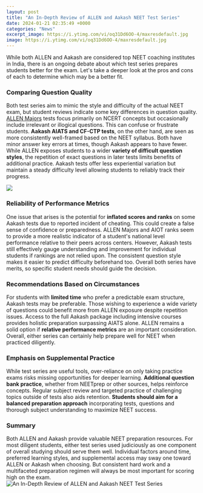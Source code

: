 ```yaml
---
layout: post
title: "An In-Depth Review of ALLEN and Aakash NEET Test Series"
date: 2024-01-21 02:35:49 +0000
categories: "News"
excerpt_image: https://i.ytimg.com/vi/oq31Dd6OO-4/maxresdefault.jpg
image: https://i.ytimg.com/vi/oq31Dd6OO-4/maxresdefault.jpg
---
```


While both ALLEN and Aakash are considered top NEET coaching institutes in India, there is an ongoing debate about which test series prepares students better for the exam. Let's take a deeper look at the pros and cons of each to determine which may be a better fit.
### Comparing Question Quality
Both test series aim to mimic the style and difficulty of the actual NEET exam, but student reviews indicate some key differences in question quality. [ALLEN Majors](https://store.fi.io.vn/chihuahuas-lover-santa-claus-christmas-dogs-pajamas-153-chihuahua-dog) tests focus primarily on NCERT concepts but occasionally include irrelevant or illogical questions. This can confuse or frustrate students. **Aakash AIATS and CF-CTP tests**, on the other hand, are seen as more consistently well-framed based on the NEET syllabus. Both have minor answer key errors at times, though Aakash appears to have fewer. 
While ALLEN exposes students to a wider **variety of difficult question styles**, the repetition of exact questions in later tests limits benefits of additional practice. Aakash tests offer less experiential variation but maintain a steady difficulty level allowing students to reliably track their progress.

![](https://i.ytimg.com/vi/urV1oSAWWIw/maxresdefault.jpg)
### Reliability of Performance Metrics
One issue that arises is the potential for **inflated scores and ranks** on some Aakash tests due to reported incident of cheating. This could create a false sense of confidence or preparedness. ALLEN Majors and AIOT ranks seem to provide a more realistic indicator of a student's national level performance relative to their peers across centers. 
However, Aakash tests still effectively gauge understanding and improvement for individual students if rankings are not relied upon. The consistent question style makes it easier to predict difficulty beforehand too. Overall both series have merits, so specific student needs should guide the decision.
### Recommendations Based on Circumstances
For students with **limited time** who prefer a predictable exam structure, Aakash tests may be preferable. Those wishing to experience a wide variety of questions could benefit more from ALLEN exposure despite repetition issues. Access to the full Aakash package including intensive courses provides holistic preparation surpassing AIATS alone. ALLEN remains a solid option if **relative performance metrics** are an important consideration. Overall, either series can certainly help prepare well for NEET when practiced diligently.
### Emphasis on Supplemental Practice
While test series are useful tools, over-reliance on only taking practice exams risks missing opportunities for deeper learning. **Additional question bank practice**, whether from NEETprep or other sources, helps reinforce concepts. Regular subject review and targeted practice of challenging topics outside of tests also aids retention. **Students should aim for a balanced preparation approach** incorporating tests, questions and thorough subject understanding to maximize NEET success.
### Summary 
Both ALLEN and Aakash provide valuable NEET preparation resources. For most diligent students, either test series used judiciously as one component of overall studying should serve them well. Individual factors around time, preferred learning styles, and supplemental access may sway one toward ALLEN or Aakash when choosing. But consistent hard work and a multifaceted preparation regimen will always be most important for scoring high on the exam.
![An In-Depth Review of ALLEN and Aakash NEET Test Series](https://i.ytimg.com/vi/oq31Dd6OO-4/maxresdefault.jpg)